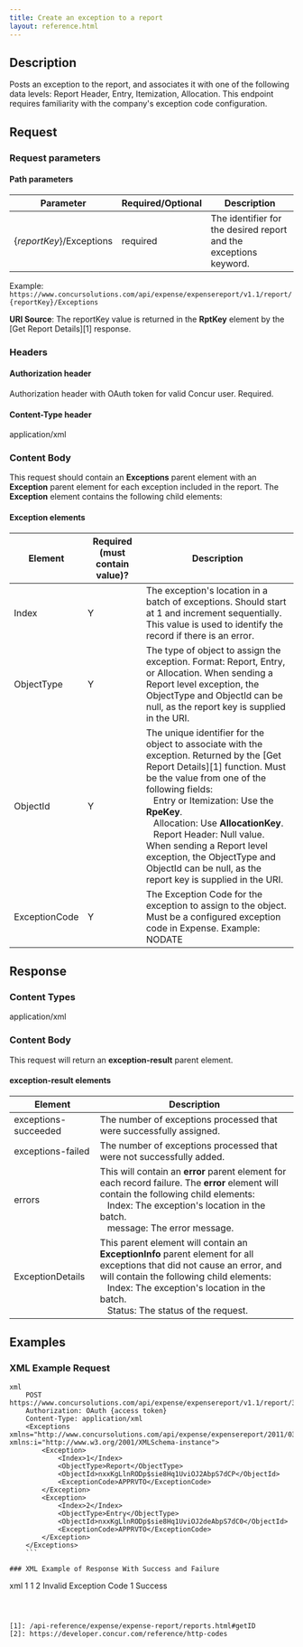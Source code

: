 ```yaml
---
title: Create an exception to a report
layout: reference.html
---
```


##  Description

Posts an exception to the report, and associates it with one of the following data levels: Report Header, Entry, Itemization, Allocation. This endpoint requires familiarity with the company's exception code configuration.

## Request

### Request parameters

#### Path parameters

| Parameter |Required/Optional| Description |
|-----------------|--------|-----------------------------|
|{_reportKey_}/Exceptions| required | The identifier for the desired report and the exceptions keyword.|

Example: `https://www.concursolutions.com/api/expense/expensereport/v1.1/report/{reportKey}/Exceptions`

**URI Source**: The reportKey value is returned in the **RptKey** element by the [Get Report Details][1] response.

### Headers

#### Authorization header

Authorization header with OAuth token for valid Concur user. Required.

#### Content-Type header
application/xml

### Content Body
This request should contain an **Exceptions** parent element with an **Exception** parent element for each exception included in the report. The **Exception** element contains the following child elements:  

#### Exception elements

|Element | Required (must contain value)? | Description |
--- | --- | ---
Index | Y | The exception's location in a batch of exceptions. Should start at 1 and increment sequentially. This value is used to identify the record if there is an error. 
ObjectType | Y | The type of object to assign the exception. Format: Report, Entry, or Allocation. When sending a Report level exception, the ObjectType and ObjectId can be null, as the report key is supplied in the URI.
ObjectId | Y | The unique identifier for the object to associate with the exception. Returned by the [Get Report Details][1] function. Must be the value from one of the following fields:<br/>&nbsp;&nbsp;&nbsp;Entry or Itemization: Use the **RpeKey**.<br/>&nbsp;&nbsp;&nbsp;Allocation: Use **AllocationKey**.<br/>&nbsp;&nbsp;&nbsp;Report Header: Null value. When sending a Report level exception, the ObjectType and ObjectId can be null, as the report key is supplied in the URI.
ExceptionCode | Y | The Exception Code for the exception to assign to the object. Must be a configured exception code in Expense. Example: NODATE

##  Response

### Content Types
application/xml

### Content Body
This request will return an **exception-result** parent element.

#### exception-result elements

Element | Description
--- | ---
exceptions-succeeded | The number of exceptions processed that were successfully assigned. 
exceptions-failed | The number of exceptions processed that were not successfully added.
errors | This will contain an **error** parent element for each record failure. The **error** element will contain the following child elements:<br/>&nbsp;&nbsp;&nbsp;Index: The exception's location in the batch.<br/>&nbsp;&nbsp;&nbsp;message: The error message.
ExceptionDetails |This parent element will contain an **ExceptionInfo** parent element for all exceptions that did not cause an error, and will contain the following child elements:<br/>&nbsp;&nbsp;&nbsp;Index: The exception's location in the batch.<br/>&nbsp;&nbsp;&nbsp;Status: The status of the request.

## Examples

###  XML Example Request

```
xml
    POST https://www.concursolutions.com/api/expense/expensereport/v1.1/report/3FK118eIJ844Uwl0HF32/Exceptions
    Authorization: OAuth {access token}
    Content-Type: application/xml
    <Exceptions xmlns="http://www.concursolutions.com/api/expense/expensereport/2011/03" xmlns:i="http://www.w3.org/2001/XMLSchema-instance">
        <Exception>
            <Index>1</Index>
            <ObjectType>Report</ObjectType>
            <ObjectId>nxxKgLlnRODp$sie8Hq1UviOJ2AbpS7dCP</ObjectId>
            <ExceptionCode>APPRVTO</ExceptionCode>
        </Exception>
        <Exception>
            <Index>2</Index>
            <ObjectType>Entry</ObjectType>
            <ObjectId>nxxKgLlnRODp$sie8Hq1UviOJ2deAbpS7dC0</ObjectId>
            <ExceptionCode>APPRVTO</ExceptionCode>
        </Exception>
    </Exceptions>
    ```

### XML Example of Response With Success and Failure

```
xml
    <exception-result xmlns="http://www.concursolutions.com/api/expense/expensereport/2011/03" xmlns:i="http://www.w3.org/2001/XMLSchema-instance">
        <exceptions-succeeded>1</exceptions-succeeded>
        <exceptions-failed>1</exceptions-failed>
        <errors>
            <error>
                <Index>2</Index>
                <message>Invalid Exception Code</message>
            </error>
        </errors>
        <ExceptionDetails>
            <ExceptionInfo>
                <Index>1</Index>
                <Status>Success</Status>
            </ExceptionInfo>
        </ExceptionDetails>
    </exception-result>
```
  


[1]: /api-reference/expense/expense-report/reports.html#getID
[2]: https://developer.concur.com/reference/http-codes
